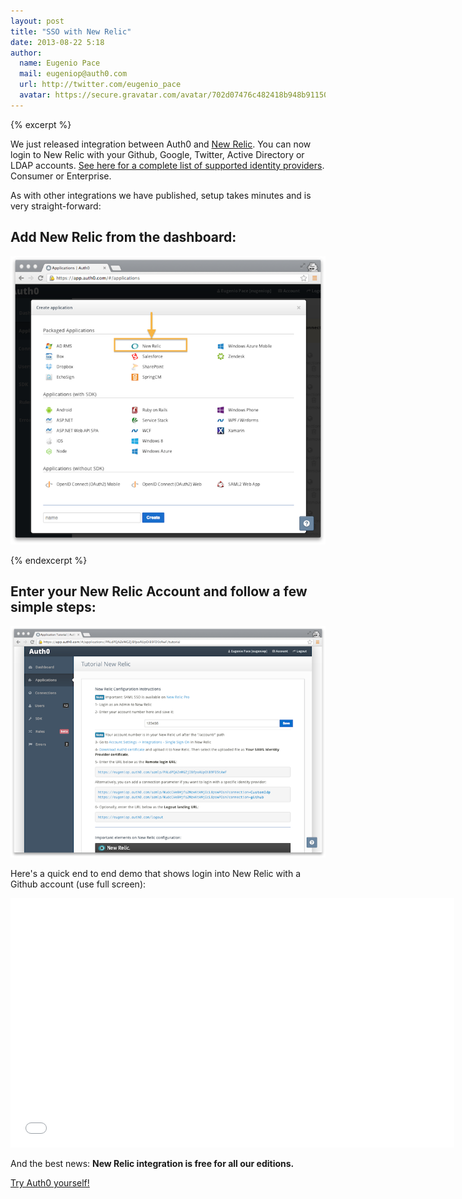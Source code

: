 ```yaml
---
layout: post
title: "SSO with New Relic"
date: 2013-08-22 5:18
author: 
  name: Eugenio Pace
  mail: eugeniop@auth0.com
  url: http://twitter.com/eugenio_pace
  avatar: https://secure.gravatar.com/avatar/702d07476c482418b948b911504137a5?s=60
---
```


{% excerpt %}

We just released integration between Auth0 and [New Relic](http://newrelic.com/auth0). You can now login to New Relic with your Github, Google, Twitter, Active Directory or LDAP accounts. [See here for a complete list of supported identity providers](http://docs.auth0.com/identityproviders). Consumer or Enterprise.

As with other integrations we have published, setup takes minutes and is very straight-forward:

## Add New Relic from the dashboard:

![](/img/newrelic-create.png)

{% endexcerpt %}

## Enter your New Relic Account and follow a few simple steps:

![](/img/newrelic-tutorial.png)

Here's a quick end to end demo that shows login into New Relic with a Github account (use full screen):

<iframe width="710" height="399" src="//www.youtube.com/embed/pmMkm0Zh2o0?rel=0&vq=hd1080" frameborder="0" allowfullscreen></iframe>

And the best news: __New Relic integration is free for all our editions.__

[Try Auth0 yourself!](http://www.auth0.com)